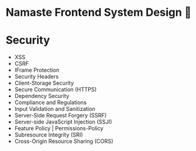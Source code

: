 # Namaste Frontend System Design 🚀


# Security
- XSS
- CSRF
- IFrame Protection
- Security Headers
- Client-Storage Security
- Secure Communication (HTTPS)
- Dependency Security
- Compliance and Regulations
- Input Validation and Sanitization
- Server-Side Request Forgery (SSRF)
- Server-side JavaScript Injection (SSJI)
- Feature Policy | Permissions-Policy
- Subresource Integrity (SRI)
- Cross-Origin Resource Sharing (CORS)
